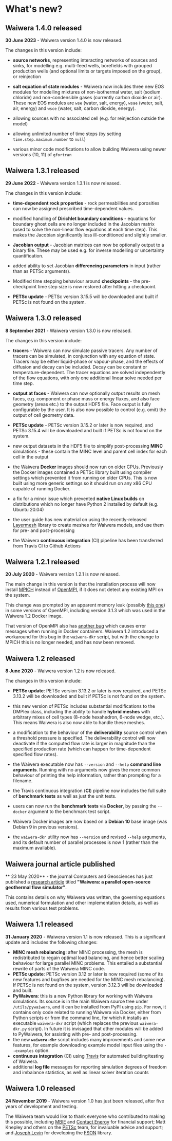 # What's new?

## Waiwera 1.4.0 released

**30 June 2023** - Waiwera version 1.4.0 is now released.

The changes in this version include:

- **source networks**, representing interacting networks of sources
  and sinks, for modelling e.g. multi-feed wells, borefields with
  grouped production wells (and optional limits or targets imposed on
  the group), or reinjection

- **salt equation of state modules** - Waiwera now includes three new
  EOS modules for modelling mixtures of non-isothermal water, salt
  (sodium chloride) and non-condensible gases (currently carbon
  dioxide or air). These new EOS modules are `wse` (water, salt,
  energy), `wsae` (water, salt, air, energy) and `wsce` (water, salt,
  carbon dioxide, energy).

- allowing sources with no associated cell (e.g. for reinjection outside
  the model)

- allowing unlimited number of time steps (by setting
  `time.step.maximum.number` to `null`)

- various minor code modifications to allow building Waiwera using
  newer versions (10, 11) of `gfortran`

## Waiwera 1.3.1 released

**29 June 2022** - Waiwera version 1.3.1 is now released.

The changes in this version include:

- **time-dependent rock properties** - rock permeabilities and
  porosities can now be assigned prescribed time-dependent values.

- modified handling of **Dirichlet boundary conditions** - equations
  for boundary ghost cells are no longer included in the Jacobian
  matrix (used to solve the non-linear flow equations at each time
  step). This makes the Jacobian significantly less ill-conditioned
  and slightly smaller.

- **Jacobian output** - Jacobian matrices can now be optionally output
  to a binary file. These may be used e.g. for inverse modelling or
  uncertainty quantification.
- added ability to set Jacobian **differencing parameters** in input
  (rather than as PETSc arguments).

- Modified time stepping behaviour around **checkpoints** - the
  pre-checkpoint time step size is now restored after hitting a
  checkpoint.

- **PETSc update** - PETSc version 3.15.5 will be downloaded and built
  if PETSc is not found on the system.

## Waiwera 1.3.0 released

**8 September 2021** - Waiwera version 1.3.0 is now released.

The changes in this version include:

- **tracers** - Waiwera can now simulate passive tracers. Any number
  of tracers can be simulated, in conjunction with any equation of
  state. Tracers may be either liquid-phase or vapour-phase, and the
  effects of diffusion and decay can be included. Decay can be
  constant or temperature-dependent. The tracer equations are solved
  independently of the flow equations, with only one additional linear
  solve needed per time step.

- **output at faces** - Waiwera can now optionally output results on
  mesh faces, e.g. component or phase mass or energy fluxes, and also
  face geometry (areas etc.) to the output HDF5 file. Face output is
  fully configurable by the user. It is also now possible to control
  (e.g. omit) the output of cell geometry data.

- **PETSc update** - PETSc version 3.15.2 or later is now required,
  and PETSc 3.15.4 will be downloaded and built if PETSc is not found
  on the system.

- new output datasets in the HDF5 file to simplify post-processing
  **MINC** simulations - these contain the MINC level and parent cell
  index for each cell in the output

- the Waiwera **Docker** images should now run on older
  CPUs. Previously the Docker images contained a PETSc library built
  using compiler settings which prevented it from running on older
  CPUs. This is now built using more generic settings so it should run
  on any x86 CPU capable of running Docker.

- a fix for a minor issue which prevented **native Linux builds** on
  distributions which no longer have Python 2 installed by default
  (e.g. Ubuntu 20.04)

- the user guide has new material on using the recently-released
  [Layermesh](https://github.com/acroucher/layermesh) library to
  create meshes for Waiwera models, and use them for pre- and
  post-processing

- the Waiwera **continuous integration** (CI) pipeline has been
  transferred from Travis CI to Github Actions

## Waiwera 1.2.1 released

**20 July 2020** - Waiwera version 1.2.1 is now released.

The main change in this version is that the installation process will
now install [MPICH](https://www.mpich.org/) instead of
[OpenMPI](https://www.open-mpi.org/), if it does not detect any
existing MPI on the system.

This change was prompted by an apparent memory leak (possibly [this
one](https://github.com/open-mpi/ompi/issues/4567)) in some versions
of OpenMPI, including version 3.1.3 which was used in the Waiwera 1.2
Docker image.

That version of OpenMPI also has [another
bug](https://github.com/open-mpi/ompi/issues/4948) which causes error
messages when running in Docker containers. Waiwera 1.2 introduced a
workaround for this bug in the `waiwera-dkr` script, but with the
change to MPICH this is no longer needed, and has now been removed.

## Waiwera 1.2 released

**8 June 2020** - Waiwera version 1.2 is now released.

The changes in this version include:

- **PETSc update**: PETSc version 3.13.2 or later is now required, and
    PETSc 3.13.2 will be downloaded and built if PETSc is not found on
    the system.

- this new version of PETSc includes substantial modifications to the
    DMPlex class, including the ability to handle **hybrid meshes**
    with arbitrary mixes of cell types (8-node hexahedron, 6-node
    wedge, etc.). This means Waiwera is also now able to handle these
    meshes.

- a modification to the behaviour of the **deliverability** source
  control when a threshold pressure is specified. The deliverability
  control will now deactivate if the computed flow rate is larger in
  magnitude than the specified production rate (which can happen for
  time-dependent specified flow rates).

- the Waiwera executable now has `--version` and `--help` **command
  line arguments**. Running with no arguments now gives the more
  common behaviour of printing the help information, rather than
  prompting for a filename.

- the Travis continuous integration (**CI**) pipeline now includes the
  full suite of **benchmark tests** as well as just the unit tests.

- users can now run the **benchmark tests** via **Docker**, by passing
  the `--docker` argument to the benchmark test script.

- Waiwera Docker images are now based on a **Debian 10** base image
  (was Debian 9 in previous versions).

- the `waiwera-dkr` utility now has `--version` and revised `--help`
  arguments, and its default number of parallel processes is now 1
  (rather than the maximum available).

## Waiwera journal article published

** 23 May 2020** - the journal Computers and Geosciences has just
   published a [research
   article](https://doi.org/10.1016/j.cageo.2020.104529) titled
   **"Waiwera: a parallel open-source geothermal flow simulator"**.

This contains details on why Waiwera was written, the governing
   equations used, numerical formulation and other implementation
   details, as well as results from various test problems.

## Waiwera 1.1 released

**31 January 2020** - Waiwera version 1.1 is now released. This is a significant update and includes the following changes:

- **MINC mesh rebalancing**: after MINC processing, the mesh is
  redistributed to regain optimal load balancing, and hence better
  scaling behaviour for large parallel MINC problems. This entailed a
  substantial rewrite of parts of the Waiwera MINC code.
- **PETSc update**: PETSc version 3.12 or later is now required (some
  of its new features and bugfixes are needed for the MINC mesh
  rebalancing). If PETSc is not found on the system, version 3.12.3
  will be downloaded and built.
- **PyWaiwera**: this is a new Python library for working with Waiwera
  simulations. Its source is in the main Waiwera source tree under
  `/utils/pywaiwera`, and it can be installed from PyPI using
  `pip`. For now, it contains only code related to running Waiwera via
  Docker, either from Python scripts or from the command line, for
  which it installs an executable `waiwera-dkr` script (which replaces
  the previous `waiwera-dkr.py` script). In future it is invisaged
  that other modules will be added to PyWaiwera, for assisting with
  pre- and post-processing.
- the new **`waiwera-dkr`** script includes many improvements and some
  new features, for example downloading example model input files
  using the `--examples` option.
- **continuous integration** (CI) using [Travis](https://travis-ci.org/)
  for automated building/testing of Waiwera.
- additional **log file** messages for reporting simulation degrees of
  freedom and imbalance statistics, as well as linear solver iteration
  counts

## Waiwera 1.0 released

**24 November 2019** - Waiwera version 1.0 has just been released, after five years of development and testing.

The Waiwera team would like to thank everyone who contributed to making this possible, including [MBIE](https://www.mbie.govt.nz/) and [Contact Energy](https://contact.co.nz/) for financial support; Matt Knepley and others on the [PETSc](https://www.mcs.anl.gov/petsc/) team, for invaluable advice and support; and [Joseph Levin](https://github.com/josephalevin) for developing the [FSON](https://github.com/josephalevin/fson) library.
